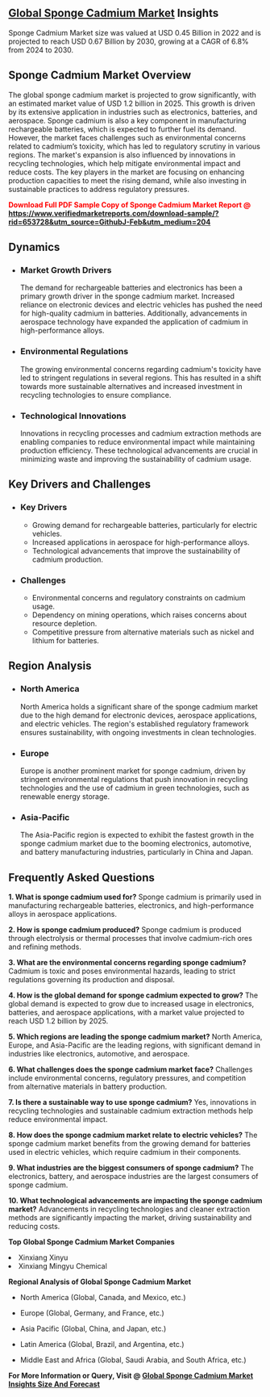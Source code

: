 <h2><a href="https://www.verifiedmarketreports.com/download-sample/?rid=653728&amp;utm_source=GithubJ&amp;utm_medium=204" target="_blank">Global Sponge Cadmium Market</a> Insights</h2><p>Sponge Cadmium Market size was valued at USD 0.45 Billion in 2022 and is projected to reach USD 0.67 Billion by 2030, growing at a CAGR of 6.8% from 2024 to 2030.</p><p> <h2>Sponge Cadmium Market Overview</h2> <p>The global sponge cadmium market is projected to grow significantly, with an estimated market value of USD 1.2 billion in 2025. This growth is driven by its extensive application in industries such as electronics, batteries, and aerospace. Sponge cadmium is also a key component in manufacturing rechargeable batteries, which is expected to further fuel its demand. However, the market faces challenges such as environmental concerns related to cadmium’s toxicity, which has led to regulatory scrutiny in various regions. The market's expansion is also influenced by innovations in recycling technologies, which help mitigate environmental impact and reduce costs. The key players in the market are focusing on enhancing production capacities to meet the rising demand, while also investing in sustainable practices to address regulatory pressures.</p> <p><strong><p><span class=""><span style="color: #ff0000;"><strong>Download Full PDF Sample Copy of Sponge Cadmium Market Report</strong> @ </span><a href="https://www.verifiedmarketreports.com/download-sample/?rid=653728&amp;utm_source=GithubJ-Feb&amp;utm_medium=204" target="_blank">https://www.verifiedmarketreports.com/download-sample/?rid=653728&amp;utm_source=GithubJ-Feb&amp;utm_medium=204</a></span></p></strong></p> <h2>Dynamics</h2> <ul> <li><h3>Market Growth Drivers</h3> The demand for rechargeable batteries and electronics has been a primary growth driver in the sponge cadmium market. Increased reliance on electronic devices and electric vehicles has pushed the need for high-quality cadmium in batteries. Additionally, advancements in aerospace technology have expanded the application of cadmium in high-performance alloys. </li> <li><h3>Environmental Regulations</h3> The growing environmental concerns regarding cadmium's toxicity have led to stringent regulations in several regions. This has resulted in a shift towards more sustainable alternatives and increased investment in recycling technologies to ensure compliance. </li> <li><h3>Technological Innovations</h3> Innovations in recycling processes and cadmium extraction methods are enabling companies to reduce environmental impact while maintaining production efficiency. These technological advancements are crucial in minimizing waste and improving the sustainability of cadmium usage. </li> </ul> <h2>Key Drivers and Challenges</h2> <ul> <li><h3>Key Drivers</h3> <ul> <li>Growing demand for rechargeable batteries, particularly for electric vehicles.</li> <li>Increased applications in aerospace for high-performance alloys.</li> <li>Technological advancements that improve the sustainability of cadmium production.</li> </ul> </li> <li><h3>Challenges</h3> <ul> <li>Environmental concerns and regulatory constraints on cadmium usage.</li> <li>Dependency on mining operations, which raises concerns about resource depletion.</li> <li>Competitive pressure from alternative materials such as nickel and lithium for batteries.</li> </ul> </li> </ul> <h2>Region Analysis</h2> <ul> <li><h3>North America</h3> North America holds a significant share of the sponge cadmium market due to the high demand for electronic devices, aerospace applications, and electric vehicles. The region's established regulatory framework ensures sustainability, with ongoing investments in clean technologies. </li> <li><h3>Europe</h3> Europe is another prominent market for sponge cadmium, driven by stringent environmental regulations that push innovation in recycling technologies and the use of cadmium in green technologies, such as renewable energy storage. </li> <li><h3>Asia-Pacific</h3> The Asia-Pacific region is expected to exhibit the fastest growth in the sponge cadmium market due to the booming electronics, automotive, and battery manufacturing industries, particularly in China and Japan. </li> </ul> <h2>Frequently Asked Questions</h2> <p><strong>1. What is sponge cadmium used for?</strong> Sponge cadmium is primarily used in manufacturing rechargeable batteries, electronics, and high-performance alloys in aerospace applications.</p> <p><strong>2. How is sponge cadmium produced?</strong> Sponge cadmium is produced through electrolysis or thermal processes that involve cadmium-rich ores and refining methods.</p> <p><strong>3. What are the environmental concerns regarding sponge cadmium?</strong> Cadmium is toxic and poses environmental hazards, leading to strict regulations governing its production and disposal.</p> <p><strong>4. How is the global demand for sponge cadmium expected to grow?</strong> The global demand is expected to grow due to increased usage in electronics, batteries, and aerospace applications, with a market value projected to reach USD 1.2 billion by 2025.</p> <p><strong>5. Which regions are leading the sponge cadmium market?</strong> North America, Europe, and Asia-Pacific are the leading regions, with significant demand in industries like electronics, automotive, and aerospace.</p> <p><strong>6. What challenges does the sponge cadmium market face?</strong> Challenges include environmental concerns, regulatory pressures, and competition from alternative materials in battery production.</p> <p><strong>7. Is there a sustainable way to use sponge cadmium?</strong> Yes, innovations in recycling technologies and sustainable cadmium extraction methods help reduce environmental impact.</p> <p><strong>8. How does the sponge cadmium market relate to electric vehicles?</strong> The sponge cadmium market benefits from the growing demand for batteries used in electric vehicles, which require cadmium in their components.</p> <p><strong>9. What industries are the biggest consumers of sponge cadmium?</strong> The electronics, battery, and aerospace industries are the largest consumers of sponge cadmium.</p> <p><strong>10. What technological advancements are impacting the sponge cadmium market?</strong> Advancements in recycling technologies and cleaner extraction methods are significantly impacting the market, driving sustainability and reducing costs.</p> </p><p><strong>Top Global Sponge Cadmium Market Companies</strong></p><div data-test-id=""><p><li>Xinxiang Xinyu</li><li> Xinxiang Mingyu Chemical</li></p><div><strong>Regional Analysis of&nbsp;Global Sponge Cadmium Market</strong></div><ul><li dir="ltr"><p dir="ltr">North America&nbsp;(Global, Canada, and Mexico, etc.)</p></li><li dir="ltr"><p dir="ltr">Europe (Global, Germany, and France, etc.)</p></li><li dir="ltr"><p dir="ltr">Asia Pacific&nbsp;(Global, China, and Japan, etc.)</p></li><li dir="ltr"><p dir="ltr">Latin America&nbsp;(Global, Brazil, and Argentina, etc.)</p></li><li dir="ltr">Middle East and Africa&nbsp;(Global, Saudi Arabia, and South Africa, etc.)</li></ul><p><strong>For More Information or Query, Visit @&nbsp;</strong><strong><a href="https://www.verifiedmarketreports.com/product/sponge-cadmium-market/?utm_source=GithubJ&amp;utm_medium=204" target="_blank">Global Sponge Cadmium Market Insights Size And Forecast</a></strong></p></div>
